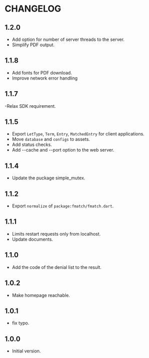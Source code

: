 # CHANGELOG

## 1.2.0

- Add option for number of server threads to the server.
- Simplify PDF output.

## 1.1.8

- Add fonts for PDF download.
- Improve network error handling

## 1.1.7

-Relax SDK requirement.

## 1.1.5

- Export `LetType`, `Term`, `Entry`, `MatchedEntry` for client applications.
- Move `database` and `configs` to assets.
- Add status checks.
- Add --cache and --port option to the web server.

## 1.1.4

- Update the puckage simple_mutex.

## 1.1.2

- Export `normalize` of `package:fmatch/fmatch.dart`.

## 1.1.1

- Limits restart requests only from localhost.
- Update documents.

## 1.1.0

- Add the code of the denial list to the result.

## 1.0.2

- Make homepage reachable.

## 1.0.1

- fix typo.

## 1.0.0

- Initial version.
